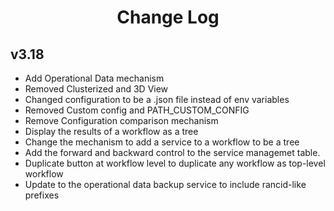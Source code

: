 
<h1 align="center">Change Log</h1>

## v3.18

- Add Operational Data mechanism
- Removed Clusterized and 3D View
- Changed configuration to be a .json file instead of env variables
- Removed Custom config and PATH_CUSTOM_CONFIG
- Remove Configuration comparison mechanism
- Display the results of a workflow as a tree
- Change the mechanism to add a service to a workflow to be a tree
- Add the forward and backward control to the service managemet table.
- Duplicate button at workflow level to duplicate any workflow as top-level workflow
- Update to the operational data backup service to include rancid-like prefixes